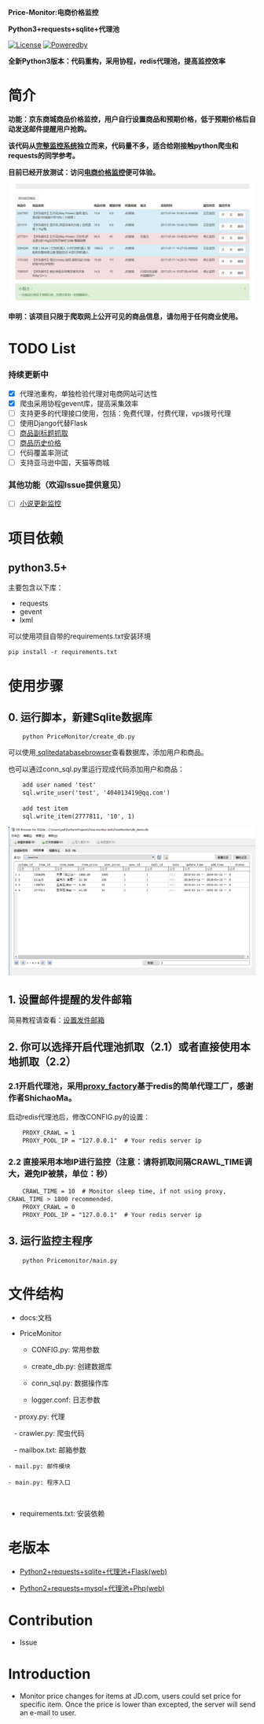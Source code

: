 
**Price-Monitor:电商价格监控**

**Python3+requests+sqlite+代理池**

[![License](https://img.shields.io/hexpm/l/plug.svg)]()
[![Poweredby](https://img.shields.io/badge/Powered%20by-requests-green.svg)]()

**全新Python3版本：代码重构，采用协程，redis代理池，提高监控效率**

# 简介

**功能：京东商城商品价格监控，用户自行设置商品和预期价格，低于预期价格后自动发送邮件提醒用户抢购。**

**该代码从<a href="https://github.com/qqxx6661/flask_yzd">完整监控系统</a>独立而来，代码量不多，适合给刚接触python爬虫和requests的同学参考。**

**目前已经开放测试：访问<a href="http://www.usau-buy.me/">电商价格监控</a>便可体验。**

![image](Pagedemo.png)

**申明：该项目只限于爬取网上公开可见的商品信息，请勿用于任何商业使用。**

# TODO List

### 持续更新中

- [x] 代理池重构，单独检验代理对电商网站可达性
- [x] 爬虫采用协程gevent库，提高采集效率
- [ ] 支持更多的代理接口使用，包括：免费代理，付费代理，vps拨号代理
- [ ] 使用Django代替Flask
- [ ] <a href="https://github.com/qqxx6661/Price-monitor/issues/2">商品副标题抓取</a>
- [ ] <a href="https://github.com/qqxx6661/Price-monitor/issues/3">商品历史价格</a>
- [ ] 代码覆盖率测试
- [ ] 支持亚马逊中国，天猫等商城

### 其他功能（欢迎Issue提供意见）

- [ ] <a href="https://github.com/qqxx6661/Price-monitor/issues/1">小说更新监控</a>


# 项目依赖

## python3.5+

主要包含以下库：

- requests
- gevent
- lxml

可以使用项目自带的requirements.txt安装环境

```
pip install -r requirements.txt
```


# 使用步骤

## 0. 运行脚本，新建Sqlite数据库

```
    python PriceMonitor/create_db.py
```

可以使用<a href="http://sqlitebrowser.org/"> sqlitedatabasebrowser</a>查看数据库，添加用户和商品。

也可以通过conn_sql.py里运行现成代码添加用户和商品：

```
    add user named 'test'
    sql.write_user('test', '404013419@qq.com')

    add test item
    sql.write_item(2777811, '10', 1)
```

![image](Sqlitedemo.png)

## 1. 设置邮件提醒的发件邮箱

简易教程请查看：<a href="https://github.com/qqxx6661/Price-monitor/blob/master/docs/SetupEmail.md">设置发件邮箱</a>

## 2. 你可以选择开启代理池抓取（2.1）或者直接使用本地抓取（2.2）


### 2.1开启代理池，采用<a href="https://github.com/ShichaoMa/proxy_factory">proxy_factory</a>基于redis的简单代理工厂，感谢作者ShichaoMa。

启动redis代理池后，修改CONFIG.py的设置：

```
    PROXY_CRAWL = 1
    PROXY_POOL_IP = "127.0.0.1"  # Your redis server ip
```

### 2.2 直接采用本地IP进行监控（注意：请将抓取间隔CRAWL_TIME调大，避免IP被禁，单位：秒）

```
    CRAWL_TIME = 10  # Monitor sleep time, if not using proxy, CRAWL_TIME > 1800 recommended.
    PROXY_CRAWL = 0
    PROXY_POOL_IP = "127.0.0.1"  # Your redis server ip
```

## 3. 运行监控主程序

```
    python Pricemonitor/main.py
```

# 文件结构

- docs:文档

- PriceMonitor

    - CONFIG.py: 常用参数
    
    - create_db.py: 创建数据库

    - conn_sql.py: 数据操作库
    
    - logger.conf: 日志参数
    
    - proxy.py: 代理

    - crawler.py: 爬虫代码

    - mailbox.txt: 邮箱参数

    - mail.py: 邮件模块

    - main.py: 程序入口
   
- requirements.txt: 安装依赖

# 老版本

- <a href="https://github.com/qqxx6661/Price-Monitor-py2">Python2+requests+sqlite+代理池+Flask(web)</a>

- <a href="https://github.com/qqxx6661/Price-monitor-php">Python2+requests+mysql+代理池+Php(web)</a>

# Contribution

- Issue

# Introduction

- Monitor price changes for items at JD.com, users could set price for specific item. Once the price is lower than excepted, the server will send an e-mail to user.


